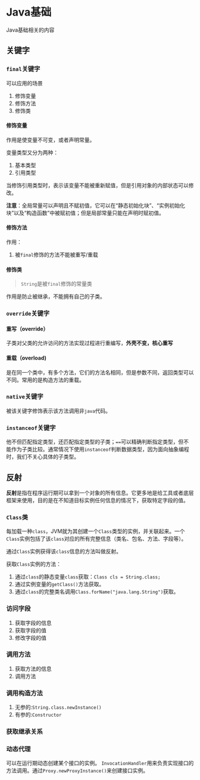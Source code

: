 # Java基础
Java基础相关的内容

## 关键字

### `final`关键字
可以应用的场景
1. 修饰变量
2. 修饰方法
3. 修饰类

#### 修饰变量
作用是使变量不可变，或者声明常量。

变量类型又分为两种：
1. 基本类型
2. 引用类型

当修饰引用类型时，表示该变量不能被重新赋值，但是引用对象的内部状态可以修改。

**注意**：全局常量可以声明且不赋初值，它可以在“静态初始化块”、“实例初始化块”以及“构造函数”中被赋初值；但是局部常量只能在声明时赋初值。


#### 修饰方法
作用：
1. 被`final`修饰的方法不能被重写/重载
#### 修饰类
> `String`是被`final`修饰的常量类

作用是防止被继承，不能拥有自己的子类。

### `override`关键字
#### 重写（override）
子类对父类的允许访问的方法实现过程进行重编写，**外壳不变，核心重写**

#### 重载（overload)
是在同一个类中，有多个方法，它们的方法名相同，但是参数不同，返回类型可以不同。常用的是构造方法的重载。

### `native`关键字
被该关键字修饰表示该方法调用非`java`代码。

### `instanceof`关键字
他不但匹配指定类型，还匹配指定类型的子类；`==`可以精确判断指定类型，但不能作为子类比较。通常情况下使用`instanceof`判断数据类型，因为面向抽象编程时，我们不关心具体的子类型。


## 反射
**反射**是指在程序运行期可以拿到一个对象的所有信息。它更多地是给工具或者底层框架来使用，目的是在不知道目标实例任何信息的情况下，获取特定字段的值。

### `Class`类
每加载一种`class`，JVM就为其创建一个`Class`类型的实例，并关联起来。一个`Class`实例包括了该`class`对应的所有完整信息（类名、包名、方法、字段等）。

通过`Class`实例获得该`class`信息的方法叫做反射。

获取`Class`实例的方法：
1. 通过`class`的静态变量`class`获取：`Class cls = String.class;`
2. 通过实例变量的`getClass()`方法获取。
3. 通过`class`的完整类名调用`Class.forName("java.lang.String")`获取。

### 访问字段
1. 获取字段的信息
2. 获取字段的值
3. 修改字段的值
### 调用方法
1. 获取方法的信息
2. 调用方法

### 调用构造方法
1. 无参的:`String.class.newInstance()`
2. 有参的:`Constructor`

### 获取继承关系

### 动态代理
可以在运行期动态创建某个接口的实例。
`InvocationHandler`用来负责实现接口的方法调用。通过`Proxy.newProxyInstance()`来创建接口实例。
